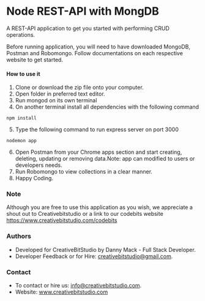 # Node REST-API with MongDB

A REST-API application to get you started with performing CRUD operations.

Before running application, you will need to have downloaded MongoDB, Postman and Robomongo. Follow documentations on each respective website to get started.

#### How to use it

1. Clone or download the zip file onto your computer.
2. Open folder in preferred text editor.
3. Run mongod on its own terminal
4. On another terminal install all dependencies with the following command
```
npm install 
```
5. Type the following command to run express server on port 3000
```
nodemon app
```
6. Open Postman from your Chrome apps section and start creating, deleting, updating or removing data.Note: app can modified to users or developers needs.
7. Run Robomongo to view collections in a clear manner.
8. Happy Coding.

### Note

Although you are free to use this application as you wish, we appreciate a shout out to Creativebitstudio or a link to our codebits website  https://www.creativebitstudio.com/codebits

### Authors

* Developed for CreativeBitStudio by Danny Mack - Full Stack Developer.
* Developer Feedback or for Hire: creativebitstudio@gmail.com.

### Contact

* To contact or hire us: info@creativebitstudio.com.
* Website: www.creativebitstudio.com

